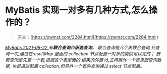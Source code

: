 <!--yml
category: 未分类
date: 0001-01-01 00:00:00
-->

# MyBatis 实现一对多有几种方式,怎么操作的？

> 原文：[https://zwmst.com/2284.html](https://zwmst.com/2284.html)

   [ *MyBatis* ](https://zwmst.com/mybatis)*[ <time datetime="2021-08-22T11:37:19+08:00"> 2021-08-22 </time> ](https://zwmst.com/2284.html)  有**联合查询**和**嵌套查询**。
联合查询是几个表联合查询,只查询一次,通过在resultMap 里面的 collection 节点配置一对多的类就可以完成；
嵌套查询是先查一个表,根据这个表里面的 结果的外键 id,去再另外一个表里面查询数据, 也是通过配置 collection,但另外一个表的查询通过 select 节点配置。*